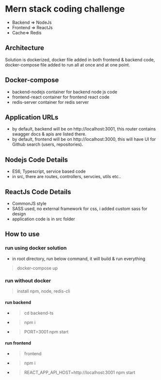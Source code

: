 # Mern stack coding challenge
* Backend => NodeJs
* Frontend => ReactJs
* Cache=> Redis

## Architecture
Solution is dockerized, docker file added in both frontend & backend code, docker-compose file added to run all at once and at one point.

## Docker-compose
* backend-nodejs container for backend node js code
* frontend-react container for frontend react code
* redis-server container for redis server

## Application URLs
* by default, backend will be on http://localhost:3001, this router contains swagger docs & apis are listed there.
* by default, frontend will be on http://localhost:3000, this will have UI for Github search (users, repositories).

## Nodejs Code Details
* ES6, Typescript, service based code
* in src, there are routes, controllers, servcies, utils etc..

## ReactJs Code Details
* CommonJS style
* SASS used, no external framework for css, i added custom sass for design
* application code  is in src folder

## How to use
### run using docker solution
* in root directory, run below command, it will build & run everything 
> docker-compose up
### run without docker
> install npm, node, redis-cli
#### run backend
* > cd backend-ts
* > npm i
* > PORT=3001 npm start
#### run frontend
* > frontend
* > npm i
* > REACT_APP_API_HOST=http://localhost:3001 npm start
